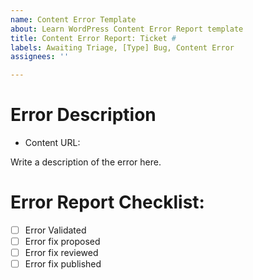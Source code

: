 ```yaml
---
name: Content Error Template
about: Learn WordPress Content Error Report template
title: Content Error Report: Ticket #
labels: Awaiting Triage, [Type] Bug, Content Error
assignees: ''

---
```

<!--

Thank you for taking the time to report a content error. Please include the title and the URL to the content in question in the Error Description, and a description of the error.

This can be done either using the markdown format, for example, (Creating Custom Post Types Without Code)[https://learn.wordpress.org/workshop/creating-custom-post-types-without-code/], or by use the **Add a link** icon in the issue editor toolbar. 

Alternatively you can share the link to the page as is.
-->

# Error Description
- Content URL: 

Write a description of the error here.

# Error Report Checklist:
- [ ] Error Validated
- [ ] Error fix proposed
- [ ] Error fix reviewed
- [ ] Error fix published

